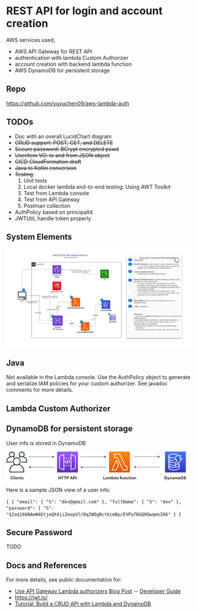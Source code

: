 # REST API for login and account creation

AWS services used,
- AWS API Gateway for REST API
- authentication with lambda Custom Authorizer
- account creation with backend lambda function
- AWS DynamoDB for persistent storage

## Repo
https://github.com/yuyuchen09/aws-lambda-auth

## TODOs
- Doc with an overall LucidChart diagram
- ~~CRUD support: POST, GET, and DELETE~~
- ~~Secure password: BCrypt encrypted pswd~~
- ~~UserItem VO: to and from JSON object~~
- ~~CICD CloudFormation draft~~
- ~~Java to Kotlin conversion~~
- ~~Testing~~: 
  1. Unit tests 
  2. Local docker lambda end-to-end testing: Using AWT Toolkit
  3. Test from Lambda console
  4. Test from API Gateway 
  5. Postman collection
- AuthPolicy based on principalId
- JWTUtil, handle token properly

## System Elements

![aws_api_lambda_auth.png](aws_api_lambda_auth.png) 

## Java
Not available in the Lambda console. Use the AuthPolicy object to generate and serialize IAM policies for your custom authorizer. See javadoc comments for more details.

## Lambda Custom Authorizer

## DynamoDB for persistent storage
User info is stored in DynamoDB

![img_1.png](img_1.png)

Here is a sample JSON view of a user info.

`
{
{
"email": {
"S": "dev@gmail.com"
},
"fullName": {
"S": "dev"
},
"password": {
"S": "$2a$10$NAeW4GtjeQX4jiZeopUl/OqIWOgBctkcmBp/EVPa7BGQ8OwqmsIO6"
}
}
`
## Secure Password
TODO

## Docs and References ##
For more details, see public documentation for:
- [Use API Gateway Lambda authorizers](https://docs.aws.amazon.com/apigateway/latest/developerguide/apigateway-use-lambda-authorizer.html)
  [Blog Post](https://aws.amazon.com/blogs/compute/introducing-custom-authorizers-in-amazon-api-gateway/) -- [Developer Guide](http://docs.aws.amazon.com/apigateway/latest/developerguide/use-custom-authorizer.html)
- https://jwt.io/
- [Tutorial: Build a CRUD API with Lambda and DynamoDB](https://docs.aws.amazon.com/apigateway/latest/developerguide/http-api-dynamo-db.html#http-api-dynamo-db-create-routes)
  